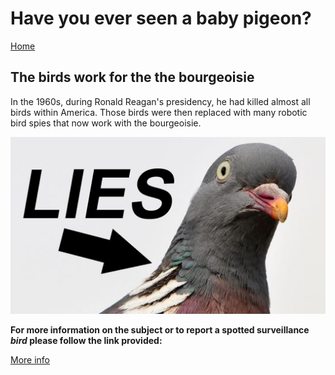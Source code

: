 <h1> Have you ever seen a baby pigeon?</h1>
<a href="README.md">Home</a>
<h2>The birds work for the the bourgeoisie</h2>
<p>In the 1960s, during Ronald Reagan's presidency, he had killed almost all birds within America. Those birds were then replaced with many robotic bird spies that now work with the bourgeoisie.</p>

<img src="birds.jpg">

<p><b>For more information on the subject or to report a spotted surveillance <i>bird</i> please follow the link provided:</b></p>

<a href="https://birdsarentreal.com/"> More info</a>
